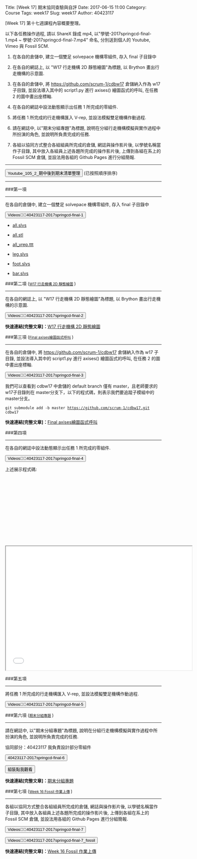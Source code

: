 Title: [Week 17] 期末協同查驗與自評
Date: 2017-06-15 11:00
Category: Course
Tags: week17
Slug: week17
Author: 40423117

[Week 17] 第十七週課程內容概要整理。

以下各任務操作過程, 請以 ShareX 錄成 mp4, 以"學號-2017springcd-final-1.mp4 ~ 學號-2017springcd-final-7.mp4" 命名, 分別送到個人的 Youtube, Vimeo 與 Fossil SCM.

1. 在各自的倉儲中, 建立一個雙足 solvepace 機構零組件, 存入 final 子目錄中

2. 在各自的網誌上, 以 "W17 行走機構 2D 靜態繪圖"為標題, 以 Brython 畫出行走機構的示意圖.

3. 在各自的倉儲中, 將 https://github.com/scrum-1/cdbw17 倉儲納入作為 w17 子目錄, 並設法導入其中的 script1.py 進行 axises() 繪圖函式的呼叫, 在任務 2 的圖中畫出座標軸.

4. 在各自的網誌中設法動態顯示出任務 1 所完成的零組件.

5. 將任務 1 所完成的行走機構匯入 V-rep, 並設法模擬雙足機構作動過程.

6. 請在網誌中, 以"期末分組專題"為標題, 說明在分組行走機構模擬與實作過程中所扮演的角色, 並說明所負責完成的任務.

7. 各組以協同方式整合各組組員所完成的倉儲, 網誌與操作影片後, 以學號名稱當作子目錄, 其中放入各組員上述各題所完成的操作影片後, 上傳到各組在系上的 Fossil SCM 倉儲, 並設法用各組的 Github Pages 進行分組簡報.



<!-- PELICAN_END_SUMMARY -->
</hr>

<hr>
<button onClick="lity('https://www.youtube.com/watch?v=VC-DQGaIhDA&list=PLPptPPsTHjR0mL9QEVbickJG95F0zzs0h')"><span class="glyphicon glyphicon-facetime-video"></span> Youtube_105_2_期中後到期末清單整理 </button>  (已按照順序排序)  
<hr>
###第一項
<hr>

在各自的倉儲中, 建立一個雙足 solvepace 機構零組件, 存入 final 子目錄中

<button onClick="lity('https://www.youtube.com/embed/PmwOmaszB8g?rel=0')"><span class="glyphicon glyphicon-facetime-video"></span> Videos：40423117-2017springcd-final-1 </button>

  * [all.slvs](https://40423117.github.io/2017springcd_hw/final/all.slvs)

  * [all.stl](https://40423117.github.io/2017springcd_hw/final/all.stl)

  * [all_vrep.ttt](https://40423117.github.io/2017springcd_hw/final/all_vrep.ttt)

  * [leg.slvs](https://40423117.github.io/2017springcd_hw/final/leg.slvs)

  * [foot.slvs](https://40423117.github.io/2017springcd_hw/final/foot.slvs)

  * [bar.slvs](https://40423117.github.io/2017springcd_hw/final/bar.slvs)
  
###第二項  (<small>[W17 行走機構 2D 靜態繪圖](https://40423117.github.io/2017springcd_hw/blog/week17_2d.html) </small>)
<hr>

在各自的網誌上, 以 "W17 行走機構 2D 靜態繪圖"為標題, 以 Brython 畫出行走機構的示意圖.

<button onClick="lity('https://www.youtube.com/embed/TDWwsVW2AaE?rel=0')"><span class="glyphicon glyphicon-facetime-video"></span> Videos：40423117-2017springcd-final-2 </button>

<b>快速連結[完整文章]：</b>[W17 行走機構 2D 靜態繪圖](https://40423117.github.io/2017springcd_hw/blog/week17_2d.html) 

###第三項  (<small>[Final axises繪圖函式呼叫](https://40423117.github.io/2017springcd_hw/blog/week17_2d_axis.html) </small>)
<hr>

在各自的倉儲中, 將 https://github.com/scrum-1/cdbw17 倉儲納入作為 w17 子目錄, 並設法導入其中的 script1.py 進行 axises() 繪圖函式的呼叫, 在任務 2 的圖中畫出座標軸.

<button onClick="lity('https://www.youtube.com/embed/9xB-wKKzoyc?rel=0')"><span class="glyphicon glyphicon-facetime-video"></span> Videos：40423117-2017springcd-final-3 </button>

我們可以查看到 cdbw17 中倉儲的 default branch 僅有 master，且老師要求的 w17子目錄則在 master分支下，以下的程式碼，則表示我們要追蹤子模組中的 master分支。

<code>git submodule add -b master https://github.com/scrum-1/cdbw17.git cdbw17</code> 

<b>快速連結[完整文章]：</b>[Final axises繪圖函式呼叫](https://40423117.github.io/2017springcd_hw/blog/week17_2d_axis.html) 


###第四項
<hr>

在各自的網誌中設法動態顯示出任務 1 所完成的零組件.

<button onClick="lity('https://www.youtube.com/embed/sqPTltp_PC4?rel=0')"><span class="glyphicon glyphicon-facetime-video"></span> Videos：40423117-2017springcd-final-4 </button>

<link href="./../data/madeleine/src/css/Madeleine.css" rel="stylesheet">
<script src="./../data/madeleine/src/stats.js"></script>
<script src="./../data/madeleine/src/detector.js"></script>
<script src="./../data/madeleine/src/three.min.js"></script>
<script src="./../data/madeleine/src/Madeleine.js"></script>

<div id="target" class="madeleine"></div>

<script>
window.onload = function(){
    var madeleine = new Madeleine({
      target: 'target', // target div id
      data: './../final/all.stl', // data path
      path: './../data/madeleine/src/' // path to source directory from current html file
    });
}; 
</script>

上述展示程式碼:

<pre class="brush: python">
<link href="./../data/madeleine/src/css/Madeleine.css" rel="stylesheet">
<script src="./../data/madeleine/src/stats.js"></script>
<script src="./../data/madeleine/src/detector.js"></script>
<script src="./../data/madeleine/src/three.min.js"></script>
<script src="./../data/madeleine/src/Madeleine.js"></script>

<div id="target" class="madeleine"></div>

<script>
window.onload = function(){
    var madeleine = new Madeleine({
      target: 'target', // target div id
      data: './../final/all.stl', // data path
      path: './../data/madeleine/src/' // path to source directory from current html file
    });
}; 
</script>
</pre>

<iframe src="./../final/threejs/final.html" width="600" height="400"></iframe>

###第五項
<hr>

將任務 1 所完成的行走機構匯入 V-rep, 並設法模擬雙足機構作動過程.
 
<button onClick="lity('https://www.youtube.com/embed/71Y-RFo2OWM?rel=0')"><span class="glyphicon glyphicon-facetime-video"></span> Videos：40423117-2017springcd-final-5 </button>
 
###第六項  (<small>[期末分組專題](https://40423117.github.io/2017springcd_hw/blog/week17_final.html) </small>)
<hr>

請在網誌中, 以"期末分組專題"為標題, 說明在分組行走機構模擬與實作過程中所扮演的角色, 並說明所負責完成的任務.

協同部分：40423117 我負責設計部分零組件

<button onClick="lity('https://www.youtube.com/embed/EElIYxUixuw?rel=0')"><span class="glyphicon glyphicon-facetime-video"></span> 40423117-2017springcd-final-6  </button>

<button onClick="lity('https://www.youtube.com/embed/rzuJ6d3NtZI?rel=0')"><span class="glyphicon glyphicon-facetime-video"></span> 組裝點我觀看 </button>
 
<b>快速連結[完整文章]：</b>[期末分組專題](https://40423117.github.io/2017springcd_hw/blog/week17_final.html) 

###第七項  (<small>[Week 16 Fossil 作業上傳](https://40423117.github.io/2017springcd_hw/blog/week16.html) </small>)
<hr>

各組以協同方式整合各組組員所完成的倉儲, 網誌與操作影片後, 以學號名稱當作子目錄, 其中放入各組員上述各題所完成的操作影片後, 上傳到各組在系上的 Fossil SCM 倉儲, 並設法用各組的 Github Pages 進行分組簡報.

<button onClick="lity('https://www.youtube.com/embed/OhLDX_7pfWE?rel=0')"><span class="glyphicon glyphicon-facetime-video"></span> Videos：40423117-2017springcd-final-7 </button>
 
<button onClick="lity('https://www.youtube.com/embed/8_40JZBbh_w?rel=0')"><span class="glyphicon glyphicon-facetime-video"></span> Videos：40423117-2017springcd-final-7_fossil </button>
 
<b>快速連結[完整文章]：</b>[Week 16 Fossil 作業上傳](https://40423117.github.io/2017springcd_hw/blog/week16.html) 
 